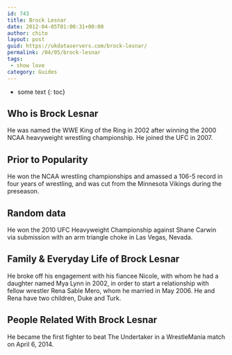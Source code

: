 ```yaml
---
id: 743
title: Brock Lesnar
date: 2012-04-05T01:00:31+00:00
author: chito
layout: post
guid: https://ukdataservers.com/brock-lesnar/
permalink: /04/05/brock-lesnar
tags:
 - show love
category: Guides
---
```


* some text
{: toc}


## Who is  Brock Lesnar
                  
                  
                  
He was named the WWE King of the Ring in 2002 after winning the 2000 NCAA heavyweight wrestling championship. He joined the UFC in 2007.
                  
                
                
                
## Prior to Popularity 
                  
                  
                  
He won the NCAA wrestling championships and amassed a 106-5 record in four years of wrestling, and was cut from the Minnesota Vikings during the preseason.
                  
                
                
                
## Random data 
                  
                  
                  
He won the 2010 UFC Heavyweight Championship against Shane Carwin via submission with an arm triangle choke in Las Vegas, Nevada.
                  
                
                
                
## Family & Everyday Life of Brock Lesnar
                  
                  
                  
He broke off his engagement with his fiancee Nicole, with whom he had a daughter named Mya Lynn in 2002, in order to start a relationship with fellow wrestler Rena Sable Mero, whom he married in May 2006. He and Rena have two children, Duke and Turk. 
                  
                
                
                
## People Related With  Brock Lesnar
                  
                  
                  
He became the first fighter to beat The Undertaker in a WrestleMania match on April 6, 2014.
                  
                
              
            
          
          
          
    
    
  
